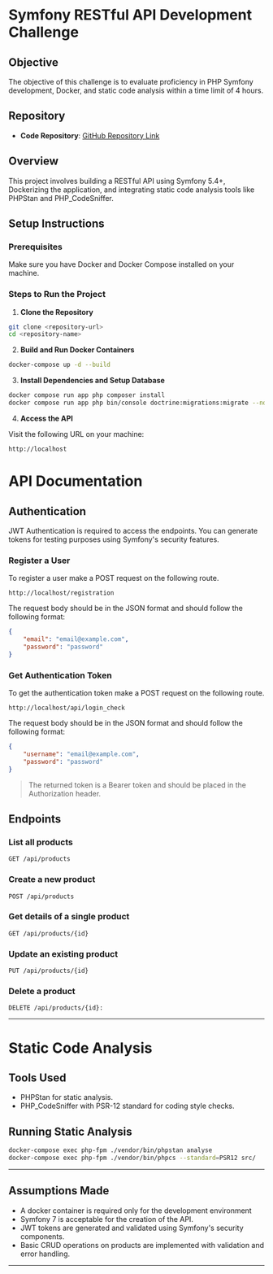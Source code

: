 # Symfony RESTful API Development Challenge

## Objective
The objective of this challenge is to evaluate proficiency in PHP Symfony development, Docker, and static code analysis within a time limit of 4 hours.

## Repository
- **Code Repository**: [GitHub Repository Link](https://github.com/ahmed-cmyk/symfony_products_api)

## Overview
This project involves building a RESTful API using Symfony 5.4+, Dockerizing the application, and integrating static code analysis tools like PHPStan and PHP_CodeSniffer.

## Setup Instructions

### Prerequisites
Make sure you have Docker and Docker Compose installed on your machine.

### Steps to Run the Project

1. **Clone the Repository**
```bash
git clone <repository-url>
cd <repository-name>
```

2. **Build and Run Docker Containers**

```bash
docker-compose up -d --build
```

3. **Install Dependencies and Setup Database**

```bash
docker compose run app php composer install
docker compose run app php bin/console doctrine:migrations:migrate --no-interaction
```

4. **Access the API**

Visit the following URL on your machine:

```
http://localhost
```

# API Documentation

## Authentication

JWT Authentication is required to access the endpoints. You can generate tokens for testing purposes using Symfony's security features.

### Register a User

To register a user make a POST request on the following route.

```
http://localhost/registration
```

The request body should be in the JSON format and should follow the following format:

```json
{
    "email": "email@example.com",
    "password": "password"
}
```

### Get Authentication Token

To get the authentication token make a POST request on the following route.

```
http://localhost/api/login_check
```

The request body should be in the JSON format and should follow the following format:

```json
{
    "username": "email@example.com",
    "password": "password"
}
```

> The returned token is a Bearer token and should be placed in the Authorization header.

## Endpoints

### List all products

```
GET /api/products
```

### Create a new product

```
POST /api/products
```

### Get details of a single product

```
GET /api/products/{id}
```

### Update an existing product

```
PUT /api/products/{id}
```

### Delete a product

```
DELETE /api/products/{id}:
```

---

# Static Code Analysis

## Tools Used

- PHPStan for static analysis.
- PHP_CodeSniffer with PSR-12 standard for coding style checks.

## Running Static Analysis

```bash
docker-compose exec php-fpm ./vendor/bin/phpstan analyse
docker-compose exec php-fpm ./vendor/bin/phpcs --standard=PSR12 src/
```

---

## Assumptions Made

- A docker container is required only for the development environment
- Symfony 7 is acceptable for the creation of the API.
- JWT tokens are generated and validated using Symfony's security components.
- Basic CRUD operations on products are implemented with validation and error handling.

---